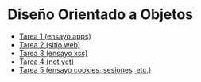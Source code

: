 # Diseño Orientado a Objetos
<ul>
   <li>
    <a href="https://github.com/drdz/DOO/blob/master/Tareas/Semana1/Ensayo.pdf">Tarea 1 (ensayo apps)</a>
  </li>
   <li>
      <a href="https://github.com/drdz/DOO/tree/master/Tareas/Semana2/Sitio">Tarea 2 (sitio web)</a>
   </li>
   <li>
      <a href="https://github.com/drdz/DOO/blob/master/Tareas/Semana3/XSS.pdf">Tarea 3 (ensayo xss)</a>
   </li>
   <li>
    <a href="https://github.com/drdz/DOO/blob/master/Tareas/Semana4/4">Tarea 4 (not yet)</a>
  </li>
   <li>
    <a href="https://github.com/drdz/DOO/blob/master/Tareas/Semana5/5.pdf">Tarea 5 (ensayo cookies, sesiones, etc.)</a>
  </li>
</ul>
